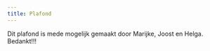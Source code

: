 ```yaml
---
title: Plafond
---
```


Dit plafond is mede mogelijk gemaakt door Marijke, Joost en Helga. Bedankt!!!